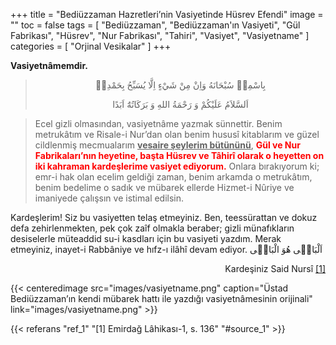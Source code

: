 +++
title = "Bediüzzaman Hazretleri’nin Vasiyetinde Hüsrev Efendi"
image = ""
toc = false
tags = [
    "Bediüzzaman",
    "Bediüzzaman'ın Vasiyeti",
    "Gül Fabrikası",
    "Hüsrev",
    "Nur Fabrikası",
    "Tahiri",
    "Vasiyet",
    "Vasiyetname"
]
categories = [
    "Orjinal Vesikalar"
]
+++

**Vasiyetnâmemdir.**

><p style="text-align:center">بِاسْمِه۪ سُبْحَانَهُ وَاِنْ مِنْ شَيْءٍ اِلَّا يُسَبِّحُ بِحَمْدِه۪</p>
><p style="text-align:center">اَلسَّلاَمُ عَلَيْكُمْ وَ رَحْمَةُ اللهِ وَ بَرَكَاتُهُٓ اَبَدًا</p>

>Ecel gizli olmasından, vasiyetnâme yazmak sünnettir. Benim metrukâtım ve Risale-i Nur’dan olan benim hususî kitablarım ve güzel cildlenmiş mecmualarım **<span style="text-decoration:underline;">vesaire şeylerim bütününü</span>**, **<span style="color:red">Gül ve Nur Fabrikaları’nın heyetine, başta Hüsrev ve Tâhirî olarak o heyetten on iki kahraman kardeşlerime vasiyet ediyorum.</span>** Onlara bırakıyorum ki; emr-i hak olan ecelim geldiği zaman, benim arkamda o metrukâtım, benim bedelime o sadık ve mübarek ellerde Hizmet-i Nûriye ve imaniyede çalışsın ve istimal edilsin.

Kardeşlerim! Siz bu vasiyetten telaş etmeyiniz. Ben, teessürattan ve dokuz defa zehirlenmekten, pek çok zaîf olmakla beraber; gizli münafıkların desiselerle müteaddid su-i kasdları için bu vasiyeti yazdım. Merak etmeyiniz, inayet-i Rabbâniye ve hıfz-ı ilâhî devam ediyor. اَلْبَاق۪ى هُوَ الْبَاق۪ى

<p style="text-align:right">Kardeşiniz Said Nursî <a name="source_1" href="#ref_1"> [1] </a></p>

{{< centeredimage src="images/vasiyetname.png" 
    caption="Üstad Bediüzzaman’ın kendi mübarek hattı ile yazdığı vasiyetnâmesinin orijinali"
    link="images/vasiyetname.png" >}}

{{< referans "ref_1" "[1] Emirdağ Lâhikası-1, s. 136" "#source_1" >}}
